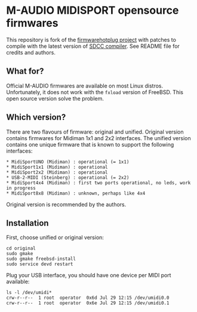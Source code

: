 # M-AUDIO MIDISPORT opensource firmwares
This repository is fork of the [firmwarehotplug project](https://sourceforge.net/projects/linux-hotplug/files/) with patches to compile with the latest version of [SDCC compiler](http://sdcc.sourceforge.net). See README file for credits and authors.

## What for?
Official M-AUDIO firmwares are available on most Linux distros. Unfortunately, it does not work with the ```fxload``` version of FreeBSD. This open source version solve the problem.

## Which version?
There are two flavours of firmware: original and unified. Original version contains firmwares for Midiman 1x1 and 2x2 interfaces. The unified version contains one unique firmware that is known to support the following interfaces:
```
* MidiSportUNO (Midiman) : operational (= 1x1)
* MidiSport1x1 (Midiman) : operational
* MidiSport2x2 (Midiman) : operational
* USB-2-MIDI (Steinberg) : operational (= 2x2)
* MidiSport4x4 (Midiman) : first two ports operational, no leds, work in progress
* MidiSport8x8 (Midiman) : unknown, perhaps like 4x4
```
Original version is recommended by the authors.

## Installation
First, choose unified or original version:
```
cd original
sudo gmake
sudo gmake freebsd-install
sudo service devd restart
```
Plug your USB interface, you should have one device per MIDI port available:
```
ls -l /dev/umidi*
crw-r--r--  1 root  operator  0x6d Jul 29 12:15 /dev/umidi0.0
crw-r--r--  1 root  operator  0x6e Jul 29 12:15 /dev/umidi0.1
```
